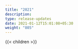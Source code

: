 ```yaml
---
title: "2021"
description:
type: release-updates
date: 2021-01-12T15:01:08+05:30
weight: "805"
---
```

{{< children >}}